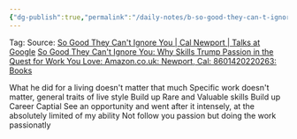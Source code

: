 ```yaml
---
{"dg-publish":true,"permalink":"/daily-notes/b-so-good-they-can-t-ignore-you/"}
---
```



Tag: 
Source: 
[So Good They Can't Ignore You | Cal Newport | Talks at Google](https://www.youtube.com/watch?v=qwOdU02SE0w)
[So Good They Can't Ignore You: Why Skills Trump Passion in the Quest for Work You Love: Amazon.co.uk: Newport, Cal: 8601420220263: Books](https://www.amazon.co.uk/Good-They-Cant-Ignore-You/dp/1455509124)

What he did for a living doesn't matter that much
Specific work doesn't matter, general traits of live style 
Build up Rare and Valuable skills
Build up Career Captial
See an opportunity and went after it intensely, at the absolutely limited of my ability
Not follow you passion but doing the work passionatly